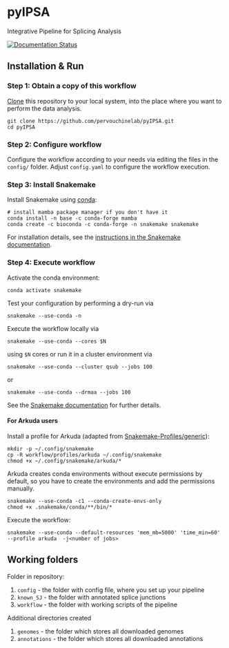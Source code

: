 # pyIPSA
Integrative Pipeline for Splicing Analysis

[![Documentation Status](https://readthedocs.org/projects/pyipsa/badge/?version=latest)](https://pyipsa.readthedocs.io/en/latest/?badge=latest)


## Installation & Run

### Step 1: Obtain a copy of this workflow

[Clone](https://help.github.com/en/articles/cloning-a-repository) this repository to your local system, into the place where you want to perform the data analysis.

    git clone https://github.com/pervouchinelab/pyIPSA.git
    cd pyIPSA

### Step 2: Configure workflow

Configure the workflow according to your needs via editing the files in the `config/` folder. Adjust `config.yaml` to configure the workflow execution.

### Step 3: Install Snakemake

Install Snakemake using [conda](https://conda.io/projects/conda/en/latest/user-guide/install/index.html):

    # install mamba package manager if you don't have it
    conda install -n base -c conda-forge mamba
    conda create -c bioconda -c conda-forge -n snakemake snakemake

For installation details, see the [instructions in the Snakemake documentation](https://snakemake.readthedocs.io/en/stable/getting_started/installation.html).

### Step 4: Execute workflow

Activate the conda environment:

    conda activate snakemake

Test your configuration by performing a dry-run via

    snakemake --use-conda -n

Execute the workflow locally via

    snakemake --use-conda --cores $N

using `$N` cores or run it in a cluster environment via

    snakemake --use-conda --cluster qsub --jobs 100

or

    snakemake --use-conda --drmaa --jobs 100

See the [Snakemake documentation](https://snakemake.readthedocs.io/en/stable/executable.html) for further details.

#### For Arkuda users

Install a profile for Arkuda (adapted from [Snakemake-Profiles/generic](https://github.com/Snakemake-Profiles/generic)):

    mkdir -p ~/.config/snakemake
    cp -R workflow/profiles/arkuda ~/.config/snakemake
    chmod +x ~/.config/snakemake/arkuda/*

Arkuda creates conda environments without execute permissions by default, 
so you have to create the environments and add the permissions manually. 

    snakemake --use-conda -c1 --conda-create-envs-only
    chmod +x .snakemake/conda/**/bin/*

Execute the workflow:

    snakemake --use-conda --default-resources 'mem_mb=5000' 'time_min=60' --profile arkuda  -j<number of jobs>


## Working folders

Folder in repository:
1. `config` - the folder with config file, where you set up your pipeline
2. `known_SJ` - the folder with annotated splice junctions
3. `workflow` - the folder with working scripts of the pipeline

Additional directories created
1. `genomes` - the folder which stores all downloaded genomes
2. `annotations` - the folder which stores all downloaded annotations
